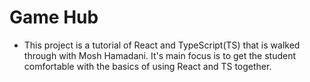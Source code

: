 # Game Hub

- This project is a tutorial of React and TypeScript(TS) that is walked through with Mosh Hamadani. It's main focus is to get the student comfortable with the basics of using React and TS together.
